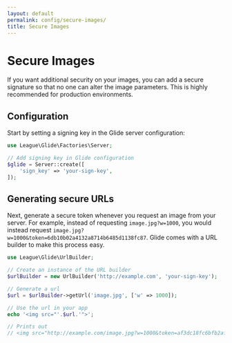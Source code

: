 ```yaml
---
layout: default
permalink: config/secure-images/
title: Secure Images
---
```


# Secure Images

If you want additional security on your images, you can add a secure signature so that no one can alter the image parameters. This is highly recommended for production environments.

## Configuration

Start by setting a signing key in the Glide server configuration:

~~~ php
use League\Glide\Factories\Server;

// Add signing key in Glide configuration
$glide = Server::create([
    'sign_key' => 'your-sign-key',
]);
~~~

## Generating secure URLs

Next, generate a secure token whenever you request an image from your server. For example, instead of requesting `image.jpg?w=1000`, you would instead request `image.jpg?w=1000&token=6db10b02a4132a8714b6485d1138fc87`. Glide comes with a URL builder to make this process easy.

~~~ php
use League\Glide\UrlBuilder;

// Create an instance of the URL builder
$urlBuilder = new UrlBuilder('http://example.com', 'your-sign-key');

// Generate a url
$url = $urlBuilder->getUrl('image.jpg', ['w' => 1000]);

// Use the url in your app
echo '<img src="'.$url.'">';

// Prints out
// <img src="http://example.com/image.jpg?w=1000&token=af3dc18fc6bfb2afb521e587c348b904">
~~~
